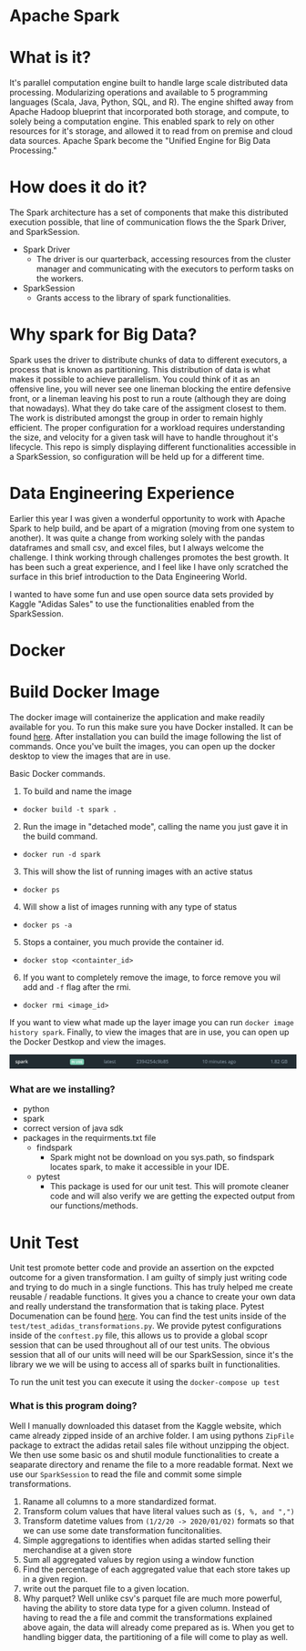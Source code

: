 # Apache Spark 

# What is it? 
It's parallel computation engine built to handle large scale distributed data processing. Modularizing operations and available to 5 programming languages (Scala, Java, Python, SQL, and R). The engine shifted away from Apache Hadoop blueprint that incorporated both storage, and compute, to solely being a computation engine. This enabled spark to rely on other resources for it's storage, and allowed it to read from on premise and cloud data sources. Apache Spark become the "Unified Engine for Big Data Processing."

# How does it do it? 
The Spark architecture has a set of components that make this distributed execution possible, that line of communication flows the the Spark Driver, and SparkSession. 

* Spark Driver
  * The driver is our quarterback, accessing resources from the cluster manager and communicating with the executors to perform tasks on the workers.
* SparkSession 
  * Grants access to the library of spark functionalities. 
 
# Why spark for Big Data? 
Spark uses the driver to distribute chunks of data to different executors, a process that is known as partitioning. This distribution of data is what makes it possible to achieve parallelism. You could think of it as an offensive line, you will never see one lineman blocking the entire defensive front, or a lineman leaving his post to run a route (although they are doing that nowadays). What they do take care of the assigment closest to them. The work is distributed amongst the group in order to remain highly efficient. The proper configuration for a workload requires understanding the size, and velocity for a given task will have to handle throughout it's lifecycle. This repo is simply displaying different functionalities accessible in a SparkSession, so configuration will be held up for a different time. 

# Data Engineering Experience 
Earlier this year I was given a wonderful opportunity to work with Apache Spark to help build, and be apart of a migration (moving from one system to another). It was quite a change from working solely with the pandas dataframes and small csv, and excel files, but I always welcome the challenge. I think working through challenges promotes the best growth. It has been such a great experience, and I feel like I have only scratched the surface in this brief introduction to the Data Engineering World. 

I wanted to have some fun and use open source data sets provided by Kaggle "Adidas Sales" to use the functionalities enabled from the SparkSession. 

# Docker 
# Build Docker Image 
The docker image will containerize the application and make readily available for you. 
To run this make sure you have Docker installed. It can be found [here](https://docs.docker.com/engine/install/). After installation you can build the image following the list of commands. Once you've built the images, you can open up the docker desktop to view the images that are in use. 

Basic Docker commands. 
1. To build and name the image
  * `docker build -t spark .`
2. Run the image in "detached mode", calling the name you just gave it in the build command. 
  * `docker run -d spark`
3. This will show the list of running images with an active status
  * `docker ps`
4. Will show a list of images running with any type of status
  * `docker ps -a`
5. Stops a container, you much provide the container id. 
  * `docker stop <containter_id>`
6. If you want to completely remove the image, to force remove you wil add and `-f` flag after the rmi. 
  * `docker rmi <image_id>`

If you want to view what made up the layer image you can run `docker image history spark`. Finally, to view the images that are in use, you can open up the Docker Destkop and view the images. 

![Image](https://github.com/sjrojanooo/spark/blob/main/images/in-use-images.png)

### What are we installing? 
* python
* spark
* correct version of java sdk
* packages in the requirments.txt file
  * findspark
    * Spark might not be download on you sys.path, so findspark locates spark, to make it accessible in your IDE. 
  * pytest
    * This package is used for our unit test. This will promote cleaner code and will also verify we are getting the expected output from our functions/methods.

# Unit Test
Unit test promote better code and provide an assertion on the expcted outcome for a given transformation. I am guilty of simply just writing code and trying to do much in a single functions. This has truly helped me create reusable / readable functions. It gives you a chance to create your own data and really understand the transformation that is taking place. Pytest Documenation can be found [here](https://docs.pytest.org/en/7.2.x/). You can find the test units inside of the `test/test_adidas_transformations.py`. We provide pytest configurations  inside of the `conftest.py` file, this allows us to provide a global scopr session that can be used throughout all of our test units. The obvious session that all of our units will need will be our SparkSession, since it's the library we we will be using to access all of sparks built in functionalities. 

To run the unit test you can execute it using the `docker-compose up test`

### What is this program doing? 
Well I manually downloaded this dataset from the Kaggle website, which came already zipped inside of an archive folder. I am using pythons `ZipFile` package to extract the adidas retail sales file without unzipping the object. We then use some basic os and shutil module functionalities to create a seaparate directory and rename the file to a more readable format. Next we use our `SparkSession` to read the file and commit some simple transformations. 

1. Raname all columns to a more standardized format. 
2. Transform colum values that have literal values such as `($, %, and ",")`
3. Transform datetime values from `(1/2/20 -> 2020/01/02)` formats so that we can use some date transformation funcitonalities. 
4. Simple aggregations to identifies when adidas started selling their merchandise at a given store
5. Sum all aggregated values by region using a window function 
6. Find the percentage of each aggregated value that each store takes up in a given region. 
7. write out the parquet file to a given location. 
8. Why parquet? Well unlike csv's parquet file are much more powerful, having the ability to store data type for a given column. Instead of having to read the a file and commit the transformations explained above again, the data will already come prepared as is. When you get to handling bigger data, the partitioning of a file will come to play as well. 

